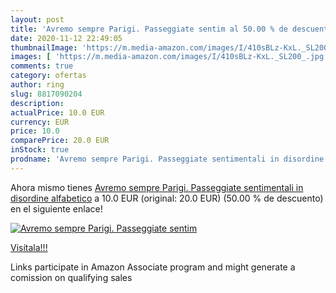 ```yaml
---
layout: post
title: 'Avremo sempre Parigi. Passeggiate sentim al 50.00 % de descuento'
date: 2020-11-12 22:49:05
thumbnailImage: 'https://m.media-amazon.com/images/I/410sBLz-KxL._SL200_.jpg'
images: [ 'https://m.media-amazon.com/images/I/410sBLz-KxL._SL200_.jpg' ]
comments: true
category: ofertas
author: ring
slug: 8817090204
description:
actualPrice: 10.0 EUR
currency: EUR
price: 10.0
comparePrice: 20.0 EUR
inStock: true
prodname: 'Avremo sempre Parigi. Passeggiate sentimentali in disordine alfabetico'
---
```


Ahora mismo tienes [Avremo sempre Parigi. Passeggiate sentimentali in disordine alfabetico](https://www.amazon.it/dp/8817090204/?tag=tolees00-21) a 10.0 EUR (original: 20.0 EUR) (50.00 %  de descuento) en el siguiente enlace!

[![Avremo sempre Parigi. Passeggiate sentim](https://m.media-amazon.com/images/I/410sBLz-KxL._SL200_.jpg)](https://www.amazon.it/dp/8817090204/?tag=tolees00-21)

[Visítala!!!](https://www.amazon.it/dp/8817090204/?tag=tolees00-21)

Links participate in Amazon Associate program and might generate a comission on qualifying sales
